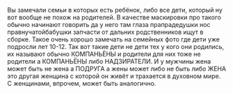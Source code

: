 Вы замечали семьи в которых есть ребёнок, либо все дети, который ну вот вообще не похож на родителей. В качестве маскировки про такого обычно начинают говорить да у него там глаза прапрадедушки нос правнучатойбабушки запчасти от дальних родственников ищут в сборке. Такое очень хорошо замечать на семейных фото где дети уже подросли лет 10-12. Так вот такие дети не дети тех у кого они родились, их называют обычно КОМПАНЬЁНЫ и родители для них тоже не родители а КОМПАНЬЁНЫ либо НАДЗИРАТЕЛИ. И у мужчины жена может быть не жена а ПОДРУГА а жены может либо не быть либо ЖЕНА это другая женщина с которой он живёт и трахается в духовном мире. С женщинами, впрочем, может быть аналогично.